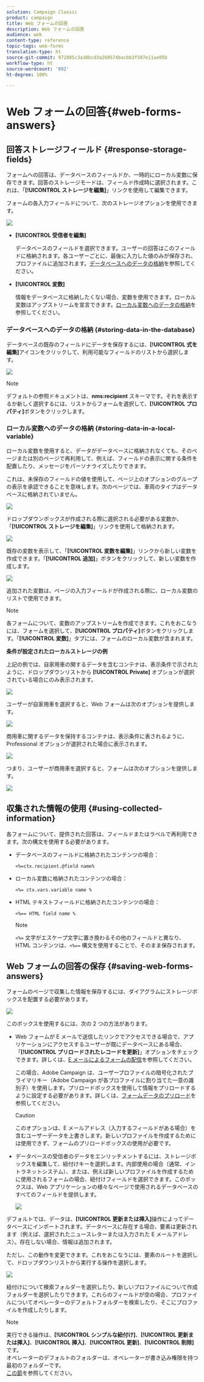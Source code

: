 ```yaml
---
solution: Campaign Classic
product: campaign
title: Web フォームの回答
description: Web フォームの回答
audience: web
content-type: reference
topic-tags: web-forms
translation-type: ht
source-git-commit: 972885c3a38bcd3a260574bacbb3f507e11ae05b
workflow-type: ht
source-wordcount: '892'
ht-degree: 100%

---
```



# Web フォームの回答{#web-forms-answers}

## 回答ストレージフィールド {#response-storage-fields}

フォームへの回答は、データベースのフィールドか、一時的にローカル変数に保存できます。回答のストレージモードは、フィールド作成時に選択されます。これは、「**[!UICONTROL ストレージを編集]**」リンクを使用して編集できます。

フォームの各入力フィールドについて、次のストレージオプションを使用できます。

![](assets/s_ncs_admin_survey_select_storage.png)

* **[!UICONTROL 受信者を編集]**

   データベースのフィールドを選択できます。ユーザーの回答はこのフィールドに格納されます。各ユーザーごとに、最後に入力した値のみが保存され、プロファイルに追加されます。[データベースへのデータの格納](#storing-data-in-the-database)を参照してください。

* **[!UICONTROL 変数]**

   情報をデータベースに格納したくない場合、変数を使用できます。ローカル変数はアップストリームを宣言できます。[ローカル変数へのデータの格納](#storing-data-in-a-local-variable)を参照してください。

### データベースへのデータの格納 {#storing-data-in-the-database}

データベースの既存のフィールドにデータを保存するには、**[!UICONTROL 式を編集]**&#x200B;アイコンをクリックして、利用可能なフィールドのリストから選択します。

![](assets/s_ncs_admin_survey_storage_type1.png)

>[!NOTE]
>
>デフォルトの参照ドキュメントは、**nms:recipient** スキーマです。それを表示するか新しく選択するには、リストからフォームを選択して、**[!UICONTROL プロパティ]**&#x200B;ボタンをクリックします。

### ローカル変数へのデータの格納 {#storing-data-in-a-local-variable}

ローカル変数を使用すると、データがデータベースに格納されなくても、そのページまたは別のページで再利用して、例えば、フィールドの表示に関する条件を配置したり、メッセージをパーソナライズしたりできます。

これは、未保存のフィールドの値を使用して、ページ上のオプションのグループの表示を承認できることを意味します。次のページでは、車両のタイプはデータベースに格納されていません。

![](assets/s_ncs_admin_survey_no_storage_variable.png)

ドロップダウンボックスが作成される際に選択される必要がある変数か、「**[!UICONTROL ストレージを編集]**」リンクを使用して格納されます。

![](assets/s_ncs_admin_survey_no_storage_variable2.png)

既存の変数を表示して、「**[!UICONTROL 変数を編集]**」リンクから新しい変数を作成できます。「**[!UICONTROL 追加]**」ボタンをクリックして、新しい変数を作成します。

![](assets/s_ncs_admin_survey_add_a_variable.png)

追加された変数は、ページの入力フィールドが作成される際に、ローカル変数のリストで使用できます。

>[!NOTE]
>
>各フォームについて、変数のアップストリームを作成できます。これをおこなうには、フォームを選択して、**[!UICONTROL プロパティ]**&#x200B;ボタンをクリックします。「**[!UICONTROL 変数]**」タブには、フォームのローカル変数が含まれます。

**条件が設定されたローカルストレージの例**

上記の例では、自家用車の関するデータを含むコンテナは、表示条件で示されたように、ドロップダウンリストから **[!UICONTROL Private]** オプションが選択されている場合にのみ表示されます。

![](assets/s_ncs_admin_survey_add_a_condition.png)

ユーザーが自家用車を選択すると、Web フォームは次のオプションを提供します。

![](assets/s_ncs_admin_survey_no_storage_conda.png)

商用車に関するデータを保持するコンテナは、表示条件に表されるように、Professional オプションが選択された場合に表示されます。

![](assets/s_ncs_admin_survey_view_a_condition.png)

つまり、ユーザーが商用車を選択すると、フォームは次のオプションを提供します。

![](assets/s_ncs_admin_survey_no_storage_condb.png)

## 収集された情報の使用 {#using-collected-information}

各フォームについて、提供された回答は、フィールドまたはラベルで再利用できます。次の構文を使用する必要があります。

* データベースのフィールドに格納されたコンテンツの場合：

   ```
   <%=ctx.recipient.@field name%
   ```

* ローカル変数に格納されたコンテンツの場合：

   ```
   <%= ctx.vars.variable name %
   ```

* HTML テキストフィールドに格納されたコンテンツの場合：

   ```
   <%== HTML field name %
   ```

   >[!NOTE]
   >
   >`<%=` 文字がエスケープ文字に置き換わるその他のフィールドと異なり、HTML コンテンツは、`<%==` 構文を使用することで、そのまま保存されます。

## Web フォームの回答の保存 {#saving-web-forms-answers}

フォームのページで収集した情報を保存するには、ダイアグラムにストレージボックスを配置する必要があります。

![](assets/s_ncs_admin_survey_save_box.png)

このボックスを使用するには、次の 2 つの方法があります。

* Web フォームが E メールで送信したリンクでアクセスできる場合で、アプリケーションにアクセスするユーザーが既にデータベースにある場合、「**[!UICONTROL プリロードされたレコードを更新]**」オプションをチェックできます。詳しくは、[E メールによるフォームの配信](../../web/using/publishing-a-web-form.md#delivering-a-form-via-email)を参照してください。

   この場合、Adobe Campaign は、ユーザープロファイルの暗号化されたプライマリキー（Adobe Campaign が各プロファイルに割り当てた一意の識別子）を使用します。プリロードボックスを使用して情報をプリロードするように設定する必要があります。詳しくは、[フォームデータのプリロード](../../web/using/publishing-a-web-form.md#pre-loading-the-form-data)を参照してください。

   >[!CAUTION]
   >
   >このオプションは、E メールアドレス（入力するフィールドがある場合）を含むユーザーデータを上書きします。新しいプロファイルを作成するためには使用できず、フォームのプリロードボックスの使用が必要です。

* データベースの受信者のデータをエンリッチメントするには、ストレージボックスを編集して、紐付けキーを選択します。内部使用の場合（通常、イントラネットシステム）、または、例えば新しいプロファイルを作成するために使用されるフォームの場合、紐付けフィールドを選択できます。このボックスは、Web アプリケーションの様々なページで使用されるデータベースのすべてのフィールドを提供します。

   ![](assets/s_ncs_admin_survey_save_box_edit.png)

デフォルトでは、データは、**[!UICONTROL 更新または挿入]**&#x200B;操作によってデータベースにインポートされます。データベースに存在する場合、要素は更新されます（例えば、選択されたニュースレターまたは入力された E メールアドレス）。存在しない場合、情報は追加されます。

ただし、この動作を変更できます。これをおこなうには、要素のルートを選択して、ドロップダウンリストから実行する操作を選択します。

![](assets/s_ncs_admin_survey_save_operation.png)

紐付けについて検索フォルダーを選択したり、新しいプロファイルについて作成フォルダーを選択したりできます。これらのフィールドが空の場合、プロファイルについてオペレーターのデフォルトフォルダーを検索したり、そこにプロファイルを作成したりします。

>[!NOTE]
>
>実行できる操作は、**[!UICONTROL シンプルな紐付け]**、**[!UICONTROL 更新または挿入]**、**[!UICONTROL 挿入]**、**[!UICONTROL 更新]**、**[!UICONTROL 削除]**&#x200B;です。\
>オペレーターのデフォルトのフォルダーは、オペレーターが書き込み権限を持つ最初のフォルダーです。\
>[この節](../../platform/using/access-management.md)を参照してください。

